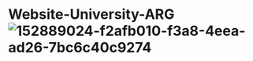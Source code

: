 # Website-University-ARG![152889024-f2afb010-f3a8-4eea-ad26-7bc6c40c9274](https://user-images.githubusercontent.com/76132974/152891070-09eb8141-6b0a-47d4-828f-08536808a8da.png)
